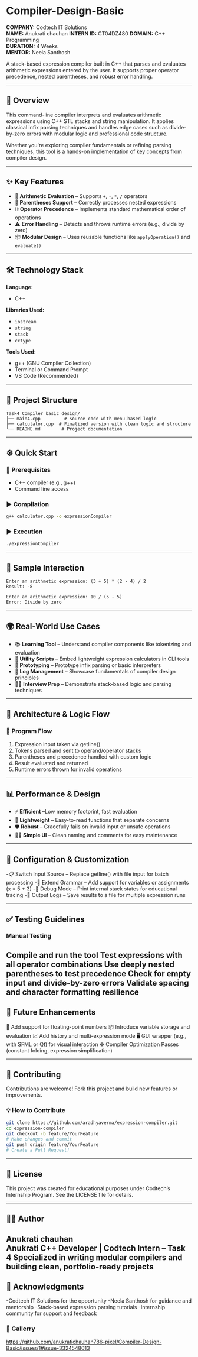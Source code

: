 # Compiler-Design-Basic
**COMPANY:** Codtech IT Solutions  
**NAME:** Anukrati chauhan
**INTERN ID:** CT04DZ480 
**DOMAIN:** C++ Programming  
**DURATION:** 4 Weeks  
**MENTOR:** Neela Santhosh  

A stack-based expression compiler built in C++ that parses and evaluates arithmetic expressions entered by the user. It supports proper operator precedence, nested parentheses, and robust error handling.

---

## 🚀 Overview

This command-line compiler interprets and evaluates arithmetic expressions using C++ STL stacks and string manipulation. It applies classical infix parsing techniques and handles edge cases such as divide-by-zero errors with modular logic and professional code structure.

Whether you're exploring compiler fundamentals or refining parsing techniques, this tool is a hands-on implementation of key concepts from compiler design.

---

## ✨ Key Features

- 🧮 **Arithmetic Evaluation** – Supports `+`, `-`, `*`, `/` operators  
- 🧩 **Parentheses Support** – Correctly processes nested expressions  
- ⛓️ **Operator Precedence** – Implements standard mathematical order of operations  
- ⚠️ **Error Handling** – Detects and throws runtime errors (e.g., divide by zero)  
- 📦 **Modular Design** – Uses reusable functions like `applyOperation()` and `evaluate()`  

---

## 🛠️ Technology Stack

**Language:**  
- C++

**Libraries Used:**  
- `iostream`  
- `string`  
- `stack`  
- `cctype`

**Tools Used:**  
- g++ (GNU Compiler Collection)  
- Terminal or Command Prompt  
- VS Code (Recommended)

---

## 📁 Project Structure

```
Task4_Compiler basic design/
├── main4.cpp         # Source code with menu-based logic  
├── calculator.cpp  # Finalized version with clean logic and structure
└── README.md        # Project documentation  
```

---

## ⚙️ Quick Start

### 🔧 Prerequisites

- C++ compiler (e.g., g++)
- Command line access

### ▶️ Compilation


```bash
g++ calculator.cpp -o expressionCompiler
```

### ▶️ Execution

```bash
./expressionCompiler
```

---

## 🧪 Sample Interaction

```
Enter an arithmetic expression: (3 + 5) * (2 - 4) / 2  
Result: -8

Enter an arithmetic expression: 10 / (5 - 5)  
Error: Divide by zero
```

---

## 🌍 Real-World Use Cases

- 📚 **Learning Tool** – Understand compiler components like tokenizing and evaluation
- 🔧 **Utility Scripts** – Embed lightweight expression calculators in CLI tools 
- 🧪 **Prototyping** – Prototype infix parsing or basic interpreters
- 📁 **Log Management** – Showcase fundamentals of compiler design principles
- 🧑‍💻 **Interview Prep** –  Demonstrate stack-based logic and parsing techniques
---

## 🧠 Architecture & Logic Flow

### 📌 Program Flow

1. Expression input taken via getline()
2. Tokens parsed and sent to operand/operator stacks
3. Parentheses and precedence handled with custom logic
4. Result evaluated and returned
5. Runtime errors thrown for invalid operations

---

## 📊 Performance & Design

- ⚡ **Efficient** –Low memory footprint, fast evaluation
- 🎯 **Lightweight** – Easy-to-read functions that separate concerns
- 🛡️ **Robust** – Gracefully fails on invalid input or unsafe operations
- 👨‍💻 **Simple UI** –  Clean naming and comments for easy maintenance


---

## 🔧 Configuration & Customization

-📋 Switch Input Source – Replace getline() with file input for batch processing
-🧱 Extend Grammar – Add support for variables or assignments (x = 5 + 3)
-🎨 Debug Mode – Print internal stack states for educational tracing
-📂 Output Logs – Save results to a file for multiple expression runs


---

## ✅ Testing Guidelines

### Manual Testing

Compile and run the tool
Test expressions with all operator combinations
Use deeply nested parentheses to test precedence
Check for empty input and divide-by-zero errors
Validate spacing and character formatting resilience
---

## 🚧 Future Enhancements

🔢 Add support for floating-point numbers
📦 Introduce variable storage and evaluation
📈 Add history and multi-expression mode
🖥️ GUI wrapper (e.g., with SFML or Qt) for visual interaction
⚙️ Compiler Optimization Passes (constant folding, expression simplification)

---

## 🤝 Contributing

Contributions are welcome! Fork this project and build new features or improvements.
### 💡 How to Contribute

```bash
git clone https://github.com/aradhyaverma/expression-compiler.git
cd expression-compiler
git checkout -b feature/YourFeature
# Make changes and commit
git push origin feature/YourFeature
# Create a Pull Request!
```

---

## 📄 License

This project was created for educational purposes under Codtech’s Internship Program. See the LICENSE file for details.

---

## 👨‍💻 Author

**Anukrati chauhan**  
Anukrati C++ Developer | Codtech Intern – Task 4 Specialized in writing modular compilers and building clean, portfolio-ready projects
---

## 🙏 Acknowledgments

-Codtech IT Solutions for the opportunity
-Neela Santhosh for guidance and mentorship
-Stack-based expression parsing tutorials
-Internship community for support and feedback
### 🔗 Gallerry

https://github.com/anukratichauhan786-pixel/Compiler-Design-Basic/issues/1#issue-3324548013


